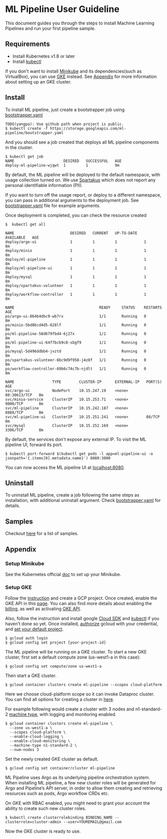 # ML Pipeline User Guideline

This document guides you through the steps to install Machine Learning Pipelines and run your first pipeline sample. 

## Requirements
- Install Kubernetes v1.8 or later
- Install [kubectl](https://kubernetes.io/docs/tasks/tools/install-kubectl/)
 
If you don't want to install [Minikube](https://kubernetes.io/docs/tasks/tools/install-minikube/) and its dependencies(such as VirtualBox), you can use [GKE](https://cloud.google.com/kubernetes-engine/) instead. See [Appendix](#setup-gke) for more information about setting up an GKE cluster.


## Install

To install ML pipeline, just create a bootstrapper job using [bootstrapper.yaml](https://storage.googleapis.com/ml-pipeline/bootstrapper.yaml)
```
TODO(yangpa): Use github path when project is public.  
$ kubectl create -f https://storage.googleapis.com/ml-pipeline/bootstrapper.yaml
```
And you should see a job created that deploys all ML pipeline components in the cluster.
```
$ kubectl get job
NAME                      DESIRED   SUCCESSFUL   AGE
deploy-ml-pipeline-wjqwt  1         1            9m
```

By default, the ML pipeline will be deployed to the default namespace, with usage collection turned on. 
We use [Spartakus](https://github.com/kubernetes-incubator/spartakus) which does not report any personal identifiable information (PII).

If you want to turn off the usage report, or deploy to a different namespace, you can pass in additional arguments to the deployment job.
See [bootstrapper.yaml](https://storage.googleapis.com/ml-pipeline/bootstrapper.yaml) file for example arguments.

Once deployment is completed, you can check the resource created
```
$  kubectl get all

NAME                         DESIRED   CURRENT   UP-TO-DATE   AVAILABLE   AGE
deploy/argo-ui               1         1         1            1           8m
deploy/minio                 1         1         1            1           8m
deploy/ml-pipeline           1         1         1            1           8m
deploy/ml-pipeline-ui        1         1         1            1           8m
deploy/mysql                 1         1         1            1           8m
deploy/spartakus-volunteer   1         1         1            1           8m
deploy/workflow-controller   1         1         1            1           8m

NAME                                      READY     STATUS    RESTARTS   AGE
po/argo-ui-864b4dbc9-wb7rx                1/1       Running   0          8m
po/minio-5bd8bcd4d5-628lf                 1/1       Running   0          8m
po/ml-pipeline-58d679fbd4-6j27x           1/1       Running   0          8m
po/ml-pipeline-ui-64f7bcb9c8-sbgf9        1/1       Running   0          8m
po/mysql-5d496ddbb4-jvztd                 1/1       Running   0          8m
po/spartakus-volunteer-6bc9d9f958-j4z8f   1/1       Running   0          8m
po/workflow-controller-69b6c74c7b-njdlt   1/1       Running   0          8m

NAME                 TYPE        CLUSTER-IP      EXTERNAL-IP   PORT(S)        AGE
svc/argo-ui          NodePort    10.15.247.19    <none>        80:30613/TCP   8m
svc/minio-service    ClusterIP   10.15.253.71    <none>        9000/TCP       8m
svc/ml-pipeline      ClusterIP   10.15.242.187   <none>        8888/TCP       8m
svc/ml-pipeline-ui   ClusterIP   10.15.251.241   <none>        80/TCP         8m
svc/mysql            ClusterIP   10.15.252.169   <none>        3306/TCP       8m
```

By default, the services don't expose any external IP. To visit the ML pipeline UI, forward its port.
```
$ kubectl port-forward $(kubectl get pods -l app=ml-pipeline-ui -o jsonpath='{.items[0].metadata.name}') 8080:3000
```
You can now access the ML pipeline UI at [localhost:8080](http://localhost:8080).

## Uninstall
To uninstall ML pipeline, create a job following the same steps as installation, with additional uninstall argument. 
Check [bootstrapper.yaml](https://storage.googleapis.com/ml-pipeline/bootstrapper.yaml) for details.

## Samples
Checkout [here](https://github.com/googleprivate/ml/blob/master/samples) for a list of samples. 

## Appendix

### Setup Minikube
See the Kubernetes official [doc](https://kubernetes.io/docs/tasks/tools/install-minikube/) to set up your Minikube.

### Setup GKE

Follow the [instruction](https://cloud.google.com/resource-manager/docs/creating-managing-projects) and create a GCP project. 
Once created, enable the GKE API in this [page](https://console.developers.google.com/apis/enabled). You can also find more details about enabling the [billing](https://cloud.google.com/billing/docs/how-to/modify-project?visit_id=1-636559671979777487-508867449&rd=1#enable-billing), as well as activating [GKE API](https://cloud.google.com/kubernetes-engine/docs/quickstart#before-you-begin).

Also, follow the instruction and install google [Cloud SDK](https://cloud.google.com/sdk/) and [kubectl](https://kubernetes.io/docs/tasks/tools/install-kubectl/#download-as-part-of-the-google-cloud-sdk) if you haven’t done so yet. Once installed, [authorize](https://cloud.google.com/sdk/gcloud/reference/auth/login) gcloud with your credential, and [set your default project](https://cloud.google.com/sdk/gcloud/reference/config/set).
```
$ gcloud auth login
$ gcloud config set project [your-project-id]
```

The ML pipeline will be running on a GKE cluster. To start a new GKE cluster, first set a default compute zone (us-west1-a in this case):
```
$ gcloud config set compute/zone us-west1-a
```
Then start a GKE cluster. 
```
$ gcloud container clusters create ml-pipeline --scopes cloud-platform
```
Here we choose cloud-platform scope so it can invoke Dataproc cluster. You can find all options for creating a cluster in [here](https://cloud.google.com/sdk/gcloud/reference/container/clusters/create). 

For example following would create a cluster with 3 nodes and n1-standard-2 [machine type](https://cloud.google.com/compute/docs/machine-types), with logging and monitoring enabled.
```
$ gcloud container clusters create ml-pipeline \
  --zone us-west1-a \
  --scopes cloud-platform \
  --enable-cloud-logging \
  --enable-cloud-monitoring \
  --machine-type n1-standard-2 \
  --num-nodes 3
```
Set the newly created GKE cluster as default.
```
$ gcloud config set container/cluster ml-pipeline
```

ML Pipeline uses Argo as its underlying pipeline orchestration system. When installing ML pipeline, a few new cluster roles will be generated for Argo and Pipeline’s API server, in order to allow them creating and retrieving resources such as pods, Argo workflow CRDs etc. 

On GKE with RBAC enabled, you might need to grant your account the ability to create such new cluster roles.

```
$ kubectl create clusterrolebinding BINDING_NAME --clusterrole=cluster-admin --user=YOUREMAIL@gmail.com
```

Now the GKE cluster is ready to use.
